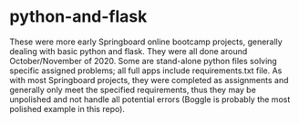 # python-and-flask
These were more early Springboard online bootcamp projects, generally dealing with basic python and flask.
They were all done around October/November of 2020. Some are stand-alone python files solving specific assigned problems; all full apps include requirements.txt file. 
As with most Springboard projects, they were completed as assignments and generally only meet the specified requirements, thus they may be unpolished and not handle all potential errors (Boggle is probably the most polished example in this repo).
